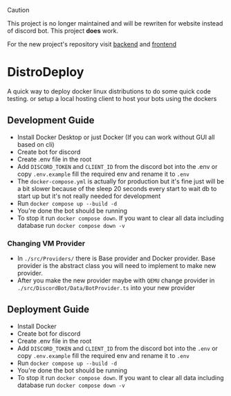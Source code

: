 > [!CAUTION]
> This project is no longer maintained and will be rewriten for website instead of discord bot.
> This project **does** work.
> 
> For the new project's repository visit [backend]() and [frontend]()

# DistroDeploy

A quick way to deploy docker linux distributions to do some quick code testing.
or setup a local hosting client to host your bots using the dockers

## Development Guide

-   Install Docker Desktop or just Docker (If you can work without GUI all based on cli)
-   Create bot for discord
-   Create .env file in the root
-   Add `DISCORD_TOKEN` and `CLIENT_ID` from the discord bot into the .env or copy `.env.example` fill the required env and rename it to `.env`
-   The `docker-compose.yml` is actually for production but it's fine just will be a bit slower because of the sleep 20 seconds every start to wait db to start up but it's not really needed for development
-   Run `docker compose up --build -d`
-   You're done the bot should be running
-   To stop it run `docker compose down`. If you want to clear all data including database run `docker compose down -v`

### Changing VM Provider

-   In `./src/Providers/` there is Base provider and Docker provider. Base provider is the abstract class you will need to implement to make new provider.
-   After you make the new provider maybe with `QEMU` change provider in `./src/DiscordBot/Data/BotProvider.ts` into your new provider

## Deployment Guide

-   Install Docker
-   Create bot for discord
-   Create .env file in the root
-   Add `DISCORD_TOKEN` and `CLIENT_ID` from the discord bot into the `.env` or copy `.env.example` fill the required env and rename it to `.env`
-   Run `docker compose up --build -d`
-   You're done the bot should be running
-   To stop it run `docker compose down`. If you want to clear all data including database run `docker compose down -v`
